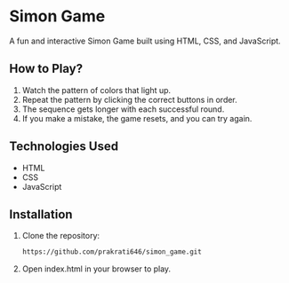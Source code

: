 # Simon Game

A fun and interactive Simon Game built using HTML, CSS, and JavaScript.

## How to Play?
1. Watch the pattern of colors that light up.
2. Repeat the pattern by clicking the correct buttons in order.
3. The sequence gets longer with each successful round.
4. If you make a mistake, the game resets, and you can try again.

## Technologies Used
- HTML  
- CSS  
- JavaScript

## Installation
1. Clone the repository:
   ```bash
   https://github.com/prakrati646/simon_game.git
2. Open index.html in your browser to play.
